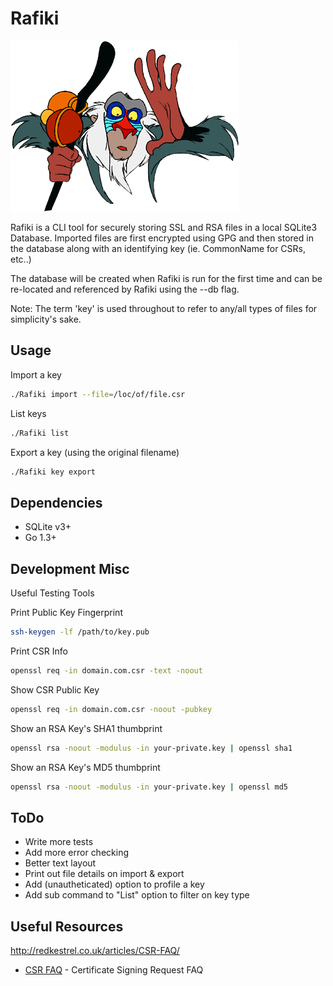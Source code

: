 Rafiki
=========

![rafiki](https://raw.githubusercontent.com/adamar/rafiki/master/doc/rafiki.gif)


Rafiki is a CLI tool for securely storing SSL and RSA files in a local SQLite3 Database. Imported files are first encrypted using GPG and then stored
in the database along with an identifying key (ie. CommonName for CSRs, etc..) 

The database will be created when Rafiki is run for the first time and can be re-located and referenced by Rafiki using the --db flag. 

Note: The term 'key' is used throughout to refer to any/all types of files for simplicity's sake.

Usage
--------------

Import a key
```sh
./Rafiki import --file=/loc/of/file.csr
```

List keys
```sh
./Rafiki list
```

Export a key (using the original filename)
```sh
./Rafiki key export
```


Dependencies
-------------

- SQLite v3+
- Go 1.3+



Development Misc
-------------

Useful Testing Tools

Print Public Key Fingerprint
```sh
ssh-keygen -lf /path/to/key.pub
```

Print CSR Info
```sh
openssl req -in domain.com.csr -text -noout
```

Show CSR Public Key
```sh
openssl req -in domain.com.csr -noout -pubkey
```

Show an RSA Key's SHA1 thumbprint
```sh
openssl rsa -noout -modulus -in your-private.key | openssl sha1
```

Show an RSA Key's MD5 thumbprint
```sh
openssl rsa -noout -modulus -in your-private.key | openssl md5
```



ToDo
-----------
- Write more tests
- Add more error checking
- Better text layout
- Print out file details on import & export
- Add (unautheticated) option to profile a key
- Add sub command to "List" option to filter on key type


Useful Resources
------------

http://redkestrel.co.uk/articles/CSR-FAQ/

* [CSR FAQ] - Certificate Signing Request FAQ



[CSR FAQ]:http://redkestrel.co.uk/articles/CSR-FAQ/


